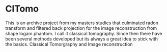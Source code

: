 # ClTomo
This is an archive project from my masters studies that culminated radon transform and filtered back projection for the image reconstruction from shape logam phantom. I call it classical tomography. Since then there have been several methods developed but its always a great idea to stick with the basics.
Classical Tomorgraphy and Image reconstruction
